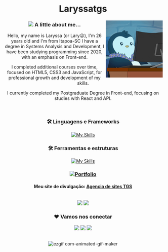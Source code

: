 <style>
    #gif{
    border-radius: 50%; margin-top: 20px;
  }

</style>

<div align='center'>

# Laryssatgs

<div id="gif">
  <img align='right' src="Working Work From Home GIF by Pudgy Penguins.gif" width="180">
</div>

### <img src="https://media.giphy.com/media/VgCDAzcKvsR6OM0uWg/giphy.gif" width="50"> A little about me...

<p>Hello, my name is Laryssa (or Lary😜), I'm 26 years old and I'm from Itapoa-SC I have a degree in Systems Analysis and Development, I have been studying programming since 2020, with an emphasis on Front-end.</p>
<p>I completed additional courses over time, focused on HTML5, CSS3 and JavaScript, for professional growth and development of my skills.</p> 
<p>I currently completed my Postgraduate Degree in Front-end, focusing on studies with React and API.</p>

<br>

### 🛠 Linguagens e Frameworks

[![My Skills](https://skillicons.dev/icons?i=html,css,js,react,vite,php&theme=dark)](https://skillicons.dev) <!--c# é cs; c++ é cpp; java-->

### 🛠 Ferramentas e estruturas

[![My Skills](https://skillicons.dev/icons?i=mysql,vscode,git,github,postman,tailwindcss)](https://skillicons.dev)

<!--      <img align="center" alt="Gimp" height="50" width="60" src="https://raw.githubusercontent.com/devicons/devicon/master/icons/gimp/gimp-original.svg">
     <img align="center" alt="Canva" height="40" width="50" src="https://raw.githubusercontent.com/devicons/devicon/master/icons/canva/canva-original.svg"> -->

### [![Portfolio](https://img.shields.io/badge/Portfolio-000000?style=for-the-badge&logo=About.me&logoColor=white)](https://my-portfolio2-ruddy.vercel.app/)

<!--#### Repositório dos meus Cursos de HTML5 CSS3 e JavaScript: [HTML5, CSS3 e JavaScript](https://larytgs.github.io/HTML-CSS/)-->

#### Meu site de divulgação: [Agencia de sites TGS](https://larytgs.github.io/Agencia_de_sites_TGS/)

  <br>
  
<div>
  <img height='180em' src='https://github-readme-stats.vercel.app/api?username=larytgs&show_icons=true&theme=dark&include_all_commits=true&count_private=true'/>
  <img height="180em" src="https://github-readme-stats.vercel.app/api/top-langs/?username=larytgs&layout=compact&langs_count=16&theme=dark"/>
</div>

### ❤ Vamos nos conectar

<div> 
  <a href="https://www.linkedin.com/in/laryssa-tortato-7612961a9/" target="_blank"><img src="https://img.shields.io/badge/-LinkedIn-%230077B5?style=for-the-badge&logo=linkedin&logoColor=white"></a> 
  <a href="https://www.instagram.com/larytgs/" target="_blank"><img src="https://img.shields.io/badge/-Instagram-%23E4405F?style=for-the-badge&logo=instagram&logoColor=white"></a>
  <a href="https://www.facebook.com/profile.php?id=100005260008271" target="_blank"><img src="https://img.shields.io/badge/Facebook-1877F2?style=for-the-badge&logo=facebook&logoColor=white""></a> 
</div>

   <br>
   
<!--Links para criar gifs: https://ezgif.com/maker-->
![ezgif com-animated-gif-maker](https://github.com/Larytgs/Larytgs/assets/149098968/d2c34962-9f50-4db9-bb38-061f28d7d84b)

<!--![snake gif]<!--(https://github.com/larytgs/larytgs/blob/output/github-contribution-grid-snake.svg)-->

<!--<div align="center">
  <img  src="https://github.com/Larytgs//Larytgs/animaçao/snake.gif"
       alt="snake" />
</div>-->
